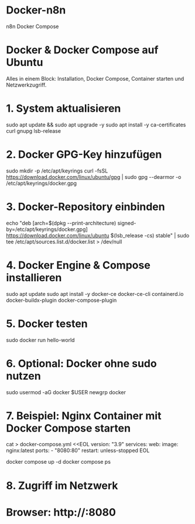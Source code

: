 # Docker-n8n
n8n Docker Compose
# Docker & Docker Compose auf Ubuntu

Alles in einem Block: Installation, Docker Compose, Container starten und Netzwerkzugriff.

# 1. System aktualisieren
sudo apt update && sudo apt upgrade -y
sudo apt install -y ca-certificates curl gnupg lsb-release

# 2. Docker GPG-Key hinzufügen
sudo mkdir -p /etc/apt/keyrings
curl -fsSL https://download.docker.com/linux/ubuntu/gpg | sudo gpg --dearmor -o /etc/apt/keyrings/docker.gpg

# 3. Docker-Repository einbinden
echo "deb [arch=$(dpkg --print-architecture) signed-by=/etc/apt/keyrings/docker.gpg] https://download.docker.com/linux/ubuntu $(lsb_release -cs) stable" | sudo tee /etc/apt/sources.list.d/docker.list > /dev/null

# 4. Docker Engine & Compose installieren
sudo apt update
sudo apt install -y docker-ce docker-ce-cli containerd.io docker-buildx-plugin docker-compose-plugin

# 5. Docker testen
sudo docker run hello-world

# 6. Optional: Docker ohne sudo nutzen
sudo usermod -aG docker $USER
newgrp docker

# 7. Beispiel: Nginx Container mit Docker Compose starten
cat > docker-compose.yml <<EOL
version: "3.9"
services:
  web:
    image: nginx:latest
    ports:
      - "8080:80"
    restart: unless-stopped
EOL

docker compose up -d
docker compose ps

# 8. Zugriff im Netzwerk
# Browser: http://<SERVER-IP>:8080
